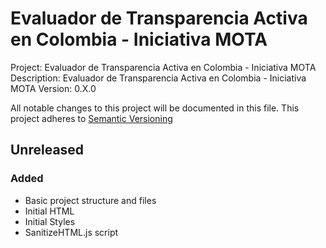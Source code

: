 # Evaluador de Transparencia Activa en Colombia - Iniciativa MOTA

Project: Evaluador de Transparencia Activa en Colombia - Iniciativa MOTA
Description: Evaluador de Transparencia Activa en Colombia - Iniciativa MOTA
Version: 0.X.0

All notable changes to this project will be documented in this file.
This project adheres to [Semantic Versioning](http://semver.org/)

## Unreleased

### Added
- Basic project structure and files
- Initial HTML
- Initial Styles
- SanitizeHTML.js script
